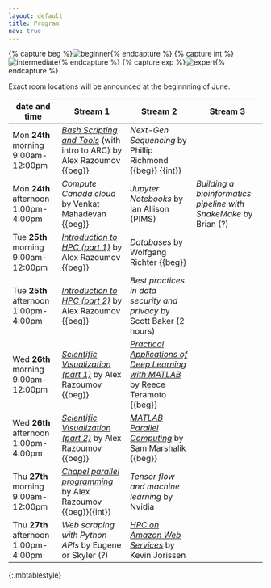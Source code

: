 ```yaml
---
layout: default
title: Program
nav: true
---
```


{% capture beg %}![beginner](images/beginner.png){% endcapture %}
{% capture int %}![intermediate](images/intermediate.png){% endcapture %}
{% capture exp %}![expert](images/expert.png){% endcapture %}

Exact room locations will be announced at the beginnning of June.

| date and time | Stream 1 | Stream 2 | Stream 3 |
| ------------- | --------------- | ----------------- | ----------------- |
| Mon **24th** morning 9:00am-12:00pm | [*Bash Scripting and Tools*](bash) (with intro to ARC) by Alex Razoumov {{beg}} | *Next-Gen Sequencing* by Phillip Richmond {{beg}} {{int}} | |
| Mon **24th** afternoon 1:00pm-4:00pm | *Compute Canada cloud* by Venkat Mahadevan {{beg}} | *Jupyter Notebooks* by Ian Allison (PIMS) | *Building a bioinformatics pipeline with SnakeMake* by Brian (?) |
| Tue **25th** morning 9:00am-12:00pm | [*Introduction to HPC (part 1)*](introHPC) by Alex Razoumov {{beg}} | *Databases* by Wolfgang Richter {{beg}} | |
| Tue **25th** afternoon 1:00pm-4:00pm | [*Introduction to HPC (part 2)*](introHPC) by Alex Razoumov {{beg}} | *Best practices in data security and privacy* by Scott Baker (2 hours) | |
| Wed **26th** morning 9:00am-12:00pm | [*Scientific Visualization (part 1)*](visualization) by Alex Razoumov {{beg}} | [*Practical Applications of Deep Learning with MATLAB*](deepLearningMatlab) by Reece Teramoto {{beg}}  | |
| Wed **26th** afternoon 1:00pm-4:00pm | [*Scientific Visualization (part 2)*](visualization) by Alex Razoumov {{beg}} | [*MATLAB Parallel Computing*](parallelMatlab) by Sam Marshalik {{beg}} | |
| Thu **27th** morning 9:00am-12:00pm | [*Chapel parallel programming*](chapel) by Alex Razoumov {{beg}}{{int}} | *Tensor flow and machine learning* by Nvidia | |
| Thu **27th** afternoon 1:00pm-4:00pm | *Web scraping with Python APIs* by Eugene or Skyler (?) | [*HPC on Amazon Web Services*](amazon) by Kevin Jorissen | |
{:.mbtablestyle}

&nbsp;




<!-- Notes: -->
<!-- - rooms: we are waiting until the end of May to see if we have Pharmacy rooms -->
<!-- - Kamil is starting local advertising (departments, mailist list, Jana's poster) -->
<!-- - as of May-22, we have 42/190 registrants -->
<!-- - wifi access for UBC visitors: ask Garth next time -->
<!-- - we have 120 CCDB guest accounts -->
<!-- - we'll request 10 base CPU nodes on Cedar/Graham, no GPU reservations -->
<!-- - course helpers (esp. for large courses): this year no interns, Kamil will start looking into finding volunteers -->
<!-- - *Tensor flow and machine learning* by Nvidia: confirmed -->
<!-- - *Jupyter Notebooks* with Ian Allison (PIMS): initial response is very positive, 50-75% confirmed -->
<!-- - *Elastic cloud and DELL/EMC object storage platform* by Dell (1/2-day hands-on): still working with DELL -->
<!-- - *Building a bioinformatics pipeline with SnakeMake* (3 hours) from Jamie's colleague (Brian?) - let's -->
<!--   assume we can fit it (either cancellation or Stream 3) and ask the instructor for syllabus -->
<!-- - *CUDA* by Nvidia (waiting for confirmation?) -->
<!-- - *Web scraping with Python APIs* by Eugene or Skyler (?) - is this course confirmed? -->




<!-- Other: -->
<!-- - a session from ECOSCOPE (in contact) -->
<!-- - *Speeding up Python code with C/C++* by Dmitri Rozmanov {{beg}} {{int}} -->
<!-- - *HPC and deep learning labs in Microsoft Azure Cloud* {{beg}} -->
<!-- - *Parallelization in Python 3 and large datasets* by Phil Austin {{int}} -->
<!-- - *Microbiome data manipulation and visualization in R* by Kim Dill-McFarland {{beg}} -->
<!-- - Julia course? -->
<!-- - open panel on post-PhD career options -->
